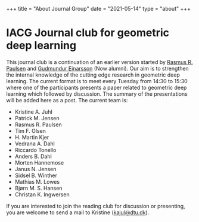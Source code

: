 +++
title = "About Journal Group"
date = "2021-05-14"
type = "about"
+++

# IACG Journal club for geometric deep learning

This journal club is a continuation of an earlier version started by [Rasmus R. Paulsen](http://www.imm.dtu.dk/~rapa/) and [Gudmundur Einarsson](https://gumeo.github.io/) (Now alumni).
Our aim is to strengthen the internal knowledge of the cutting edge research in geometric deep learning.
The current format is to meet every Tuesday from 14:30 to 15:30 where one of the participants presents a paper related to geometric deep learning which followed by discussion.
The summary of the presentations will be added here as a post.
The current team is:

* Kristine A. Juhl
* Patrick M. Jensen
* Rasmus R. Paulsen
* Tim F. Olsen
* H. Martin Kjer
* Vedrana A. Dahl
* Riccardo Tonello
* Anders B. Dahl
* Morten Hannemose
* Janus N. Jensen
* Sidsel B. Winther
* Mathias M. Lowes
* Bjørn M. S. Hansen
* Christan K. Ingwersen

If you are interested to join the reading club for discussion or presenting, you are welcome to send a mail to Kristine (kajul@dtu.dk).
